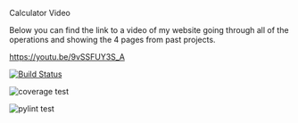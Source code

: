Calculator Video

Below you can find the link to a video of my website going through all of the operations and showing the 4 pages from past projects.

https://youtu.be/9vSSFUY3S_A 

[![Build Status](https://app.travis-ci.com/jcabral99/calc2.svg?branch=main)](https://app.travis-ci.com/jcabral99/calc2)

![coverage test](https://user-images.githubusercontent.com/90479905/144759090-2169a5ae-7ba4-48f5-a727-84114b1c6502.png)

![pylint test](https://user-images.githubusercontent.com/90479905/144759172-539f8e2a-5fb2-4a04-a5ee-1fbb9a3e5378.png)
